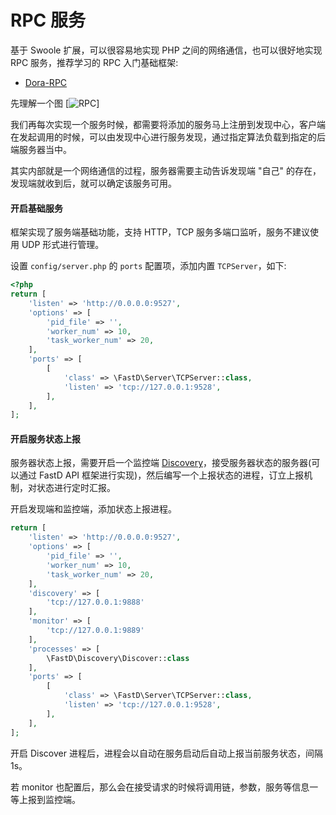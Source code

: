 # RPC 服务

基于 Swoole 扩展，可以很容易地实现 PHP 之间的网络通信，也可以很好地实现 RPC 服务，推荐学习的 RPC 入门基础框架: 

* [Dora-RPC](https://github.com/xcl3721/Dora-RPC)

先理解一个图 [![RPC](https://github.com/weibocom/motan/wiki/media/14612349319195.jpg)] 

我们再每次实现一个服务时候，都需要将添加的服务马上注册到发现中心，客户端在发起调用的时候，可以由发现中心进行服务发现，通过指定算法负载到指定的后端服务器当中。

其实内部就是一个网络通信的过程，服务器需要主动告诉发现端 "自己" 的存在，发现端就收到后，就可以确定该服务可用。

#### 开启基础服务

框架实现了服务端基础功能，支持 HTTP，TCP 服务多端口监听，服务不建议使用 UDP 形式进行管理。

设置 `config/server.php` 的 `ports` 配置项，添加内置 `TCPServer`，如下:

```php
<?php
return [
    'listen' => 'http://0.0.0.0:9527',
    'options' => [
        'pid_file' => '',
        'worker_num' => 10,
        'task_worker_num' => 20,
    ],
    'ports' => [
        [
            'class' => \FastD\Server\TCPServer::class,
            'listen' => 'tcp://127.0.0.1:9528',
        ],
    ],
];
```

#### 开启服务状态上报

服务器状态上报，需要开启一个监控端 [Discovery](https://github.com/JanHuang/discovery)，接受服务器状态的服务器(可以通过 FastD API 框架进行实现)，然后编写一个上报状态的进程，订立上报机制，对状态进行定时汇报。

开启发现端和监控端，添加状态上报进程。

```php
return [
    'listen' => 'http://0.0.0.0:9527',
    'options' => [
        'pid_file' => '',
        'worker_num' => 10,
        'task_worker_num' => 20,
    ],
    'discovery' => [
        'tcp://127.0.0.1:9888'
    ],
    'monitor' => [
        'tcp://127.0.0.1:9889'
    ],
    'processes' => [
        \FastD\Discovery\Discover::class
    ],
    'ports' => [
        [
            'class' => \FastD\Server\TCPServer::class,
            'listen' => 'tcp://127.0.0.1:9528',
        ],
    ],
];
```

开启 Discover 进程后，进程会以自动在服务启动后自动上报当前服务状态，间隔1s。

若 monitor 也配置后，那么会在接受请求的时候将调用链，参数，服务等信息一等上报到监控端。
